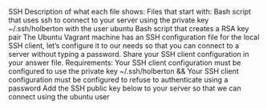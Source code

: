 SSH
Description of what each file shows:
Files that start with:
Bash script that uses ssh to connect to your server using the private key ~/.ssh/holberton with the user ubuntu
Bash script that creates a RSA key pair
The Ubuntu Vagrant machine has an SSH configuration file for the local SSH client, let’s configure it to our needs so that you can connect to a server without typing a password. Share your SSH client configuration in your answer file. Requirements: Your SSH client configuration must be configured to use the private key ~/.ssh/holberton && Your SSH client configuration must be configured to refuse to authenticate using a password
Add the SSH public key below to your server so that we can connect using the ubuntu user
